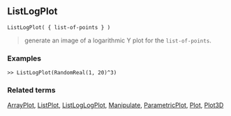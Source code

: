## ListLogPlot

```
ListLogPlot( { list-of-points } )  
```

> generate an image of a logarithmic Y plot for the `list-of-points`.
	 
### Examples


```
>> ListLogPlot(RandomReal(1, 20)^3)
```

### Related terms 
[ArrayPlot](ArrayPlot.md), [ListPlot](ListPlot.md), [ListLogLogPlot](ListLogLogPlot.md), [Manipulate](Manipulate.md), [ParametricPlot](ParametricPlot.md), [Plot](Plot.md), [Plot3D](Plot3D.md)
 
